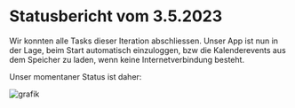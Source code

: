 # Statusbericht vom 3.5.2023

Wir konnten alle Tasks dieser Iteration abschliessen.
Unser App ist nun in der Lage, beim Start automatisch einzuloggen, bzw die Kalenderevents aus dem Speicher zu laden, wenn keine Internetverbindung besteht.

Unser momentaner Status ist daher:

![grafik](https://user-images.githubusercontent.com/101128608/223585134-072542c5-673e-46ef-afc6-24a940dd330c.png)
